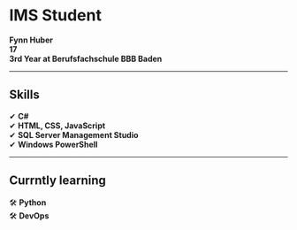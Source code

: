 # IMS Student  
**Fynn Huber**               
**17**                
**3rd Year at Berufsfachschule BBB Baden**  

---  

## Skills  
✔ **C#**  
✔ **HTML, CSS, JavaScript**  
✔ **SQL Server Management Studio**  
✔ **Windows PowerShell**  

---  

## Currntly learning
🛠 **Python**  
🛠 **DevOps**
